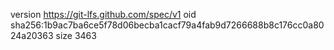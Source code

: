 version https://git-lfs.github.com/spec/v1
oid sha256:1b9ac7ba6ce5f78d06becba1cacf79a4fab9d7266688b8c176cc0a8024a20363
size 3463
